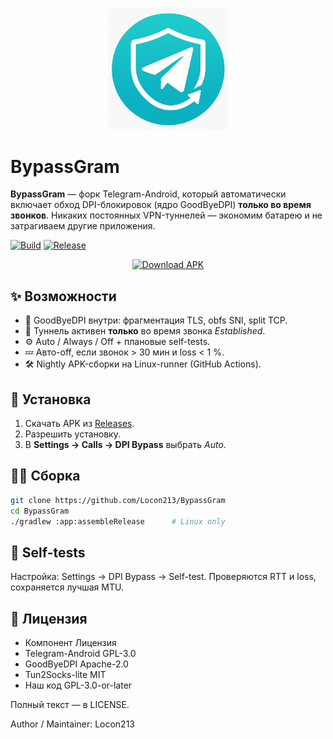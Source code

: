 <p align="center">
  <img src="docs/assets/bypassgram_icon.png" width="192" alt="BypassGram logo"/>
</p>

# BypassGram

**BypassGram** — форк Telegram-Android, который автоматически включает
обход DPI-блокировок (ядро GoodByeDPI) **только во время звонков**.
Никаких постоянных VPN-туннелей — экономим батарею и не затрагиваем
другие приложения.

[![Build](https://github.com/Locon213/BypassGram/actions/workflows/android.yml/badge.svg)](https://github.com/Locon213/BypassGram/actions)
[![Release](https://img.shields.io/github/v/release/Locon213/BypassGram?label=latest)](https://github.com/Locon213/BypassGram/releases/latest)

<p align="center"> 
  <a href="https://github.com/Locon213/BypassGram/releases/latest"> <img src="https://img.shields.io/badge/Download-APK-blue?logo=android&style=for-the-badge" alt="Download APK"/> 
  </a> 
</p>

## ✨ Возможности
* 🔐 GoodByeDPI внутри: фрагментация TLS, obfs SNI, split TCP.  
* 📴 Туннель активен **только** во время звонка *Established*.  
* ⚙️ Auto / Always / Off + плановые self-tests.  
* 💤 Авто-off, если звонок > 30 мин и loss < 1 %.  
* 🛠️ Nightly APK-сборки на Linux-runner (GitHub Actions).

## 🚀 Установка
1. Скачать APK из [Releases].  
2. Разрешить установку.  
3. В **Settings → Calls → DPI Bypass** выбрать *Auto*.

[Releases]: https://github.com/Locon213/BypassGram/releases

## 🧑‍💻 Сборка
```bash
git clone https://github.com/Locon213/BypassGram
cd BypassGram
./gradlew :app:assembleRelease      # Linux only
```
## 🔬 Self-tests

Настройка: Settings → DPI Bypass → Self-test.
Проверяются RTT и loss, сохраняется лучшая MTU.

## 📄 Лицензия
* Компонент	Лицензия
* Telegram-Android	GPL-3.0
* GoodByeDPI	Apache-2.0
* Tun2Socks-lite	MIT
* Наш код	GPL-3.0-or-later

Полный текст — в LICENSE.

Author / Maintainer: Locon213
